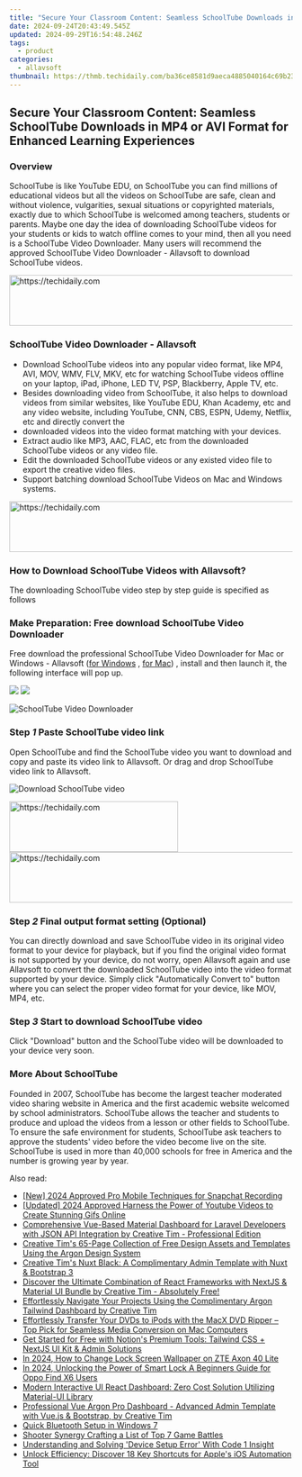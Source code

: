 ```yaml
---
title: "Secure Your Classroom Content: Seamless SchoolTube Downloads in MP4 or AVI Format for Enhanced Learning Experiences"
date: 2024-09-24T20:43:49.545Z
updated: 2024-09-29T16:54:48.246Z
tags:
  - product
categories:
  - allavsoft
thumbnail: https://thmb.techidaily.com/ba36ce8581d9aeca4885040164c69b231f981ce3ecccb14f708699fb82e550c8.jpg
---
```


## Secure Your Classroom Content: Seamless SchoolTube Downloads in MP4 or AVI Format for Enhanced Learning Experiences

### Overview

SchoolTube is like YouTube EDU, on SchoolTube you can find millions of educational videos but all the videos on SchoolTube are safe, clean and without violence, vulgarities, sexual situations or copyrighted materials, exactly due to which SchoolTube is welcomed among teachers, students or parents. Maybe one day the idea of downloading SchoolTube videos for your students or kids to watch offline comes to your mind, then all you need is a SchoolTube Video Downloader. Many users will recommend the approved SchoolTube Video Downloader - Allavsoft to download SchoolTube videos.

<!-- affiliate ads begin -->
<a href="https://malaysia-healthcare-travel-council.pxf.io/c/5597632/1557747/17382" target="_top" id="1557747">
  <img src="//a.impactradius-go.com/display-ad/17382-1557747" border="0" alt="https://techidaily.com" width="728" height="90"/>
</a>
<img height="0" width="0" src="https://malaysia-healthcare-travel-council.pxf.io/i/5597632/1557747/17382" style="position:absolute;visibility:hidden;" border="0" />
<!-- affiliate ads end -->

### SchoolTube Video Downloader - Allavsoft

* Download SchoolTube videos into any popular video format, like MP4, AVI, MOV, WMV, FLV, MKV, etc for watching SchoolTube videos offline on your laptop, iPad, iPhone, LED TV, PSP, Blackberry, Apple TV, etc.
* Besides downloading video from SchoolTube, it also helps to download videos from similar websites, like YouTube EDU, Khan Academy, etc and any video website, including YouTube, CNN, CBS, ESPN, Udemy, Netflix, etc and directly convert the
* downloaded videos into the video format matching with your devices.
* Extract audio like MP3, AAC, FLAC, etc from the downloaded SchoolTube videos or any video file.
* Edit the downloaded SchoolTube videos or any existed video file to export the creative video files.
* Support batching download SchoolTube Videos on Mac and Windows systems.

<!-- affiliate ads begin -->
<a href="https://aligracehair.sjv.io/c/5597632/1948881/19272" target="_top" id="1948881">
  <img src="//a.impactradius-go.com/display-ad/19272-1948881" border="0" alt="https://techidaily.com" width="728" height="90"/>
</a>
<img height="0" width="0" src="https://aligracehair.sjv.io/i/5597632/1948881/19272" style="position:absolute;visibility:hidden;" border="0" />
<!-- affiliate ads end -->

### How to Download SchoolTube Videos with Allavsoft?

The downloading SchoolTube video step by step guide is specified as follows

### Make Preparation: Free download SchoolTube Video Downloader

Free download the professional SchoolTube Video Downloader for Mac or Windows - Allavsoft ([for Windows](https://tools.techidaily.com/allavsoft/products/) , [for Mac](https://tools.techidaily.com/allavsoft/products/)) , install and then launch it, the following interface will pop up.

[![](https://www.allavsoft.com/how-to/../images/how-to/free-download-win.jpg)](https://tools.techidaily.com/allavsoft/products/) [![](https://www.allavsoft.com/how-to/../images/how-to/free-download-mac.jpg)](https://tools.techidaily.com/allavsoft/products/)

![SchoolTube Video Downloader](https://www.allavsoft.com/how-to/../images/allavsoft/screen-shot-600.jpg)

### Step _1_ Paste SchoolTube video link

Open SchoolTube and find the SchoolTube video you want to download and copy and paste its video link to Allavsoft. Or drag and drop SchoolTube video link to Allavsoft.

![Download SchoolTube video](https://www.allavsoft.com/how-to/../images/how-to/vimeo-downloader/download-vimeo-videos.jpg)

<!-- affiliate ads begin -->
<a href="https://laganoo.pxf.io/c/5597632/1528685/16446" target="_top" id="1528685">
  <img src="//a.impactradius-go.com/display-ad/16446-1528685" border="0" alt="https://techidaily.com" width="300" height="90"/>
</a>
<img height="0" width="0" src="https://laganoo.pxf.io/i/5597632/1528685/16446" style="position:absolute;visibility:hidden;" border="0" />
<!-- affiliate ads end -->

<!-- affiliate ads begin -->
<a href="https://imp.i110150.net/c/5597632/798161/11305" target="_top" id="798161">
  <img src="//a.impactradius-go.com/display-ad/11305-798161" border="0" alt="https://techidaily.com" width="728" height="90"/>
</a>
<img height="0" width="0" src="https://imp.i110150.net/i/5597632/798161/11305" style="position:absolute;visibility:hidden;" border="0" />
<!-- affiliate ads end -->

### Step _2_ Final output format setting (Optional)

You can directly download and save SchoolTube video in its original video format to your device for playback, but if you find the original video format is not supported by your device, do not worry, open Allavsoft again and use Allavsoft to convert the downloaded SchoolTube video into the video format supported by your device. Simply click "Automatically Convert to" button where you can select the proper video format for your device, like MOV, MP4, etc.

### Step _3_ Start to download SchoolTube video

Click "Download" button and the SchoolTube video will be downloaded to your device very soon.

### More About SchoolTube

Founded in 2007, SchoolTube has become the largest teacher moderated video sharing website in America and the first academic website welcomed by school administrators. SchoolTube allows the teacher and students to produce and upload the videos from a lesson or other fields to SchoolTube. To ensure the safe environment for students, SchoolTube ask teachers to approve the students' video before the video become live on the site. SchoolTube is used in more than 40,000 schools for free in America and the number is growing year by year.

<ins class="adsbygoogle"
     style="display:block"
     data-ad-format="autorelaxed"
     data-ad-client="ca-pub-7571918770474297"
     data-ad-slot="1223367746"></ins>

<ins class="adsbygoogle"
     style="display:block"
     data-ad-client="ca-pub-7571918770474297"
     data-ad-slot="8358498916"
     data-ad-format="auto"
     data-full-width-responsive="true"></ins>

<span class="atpl-alsoreadstyle">Also read:</span>
<div><ul>
<li><a href="https://snapchat-videos.techidaily.com/new-2024-approved-pro-mobile-techniques-for-snapchat-recording/"><u>[New] 2024 Approved Pro Mobile Techniques for Snapchat Recording</u></a></li>
<li><a href="https://eaxpv-info.techidaily.com/updated-2024-approved-harness-the-power-of-youtube-videos-to-create-stunning-gifs-online/"><u>[Updated] 2024 Approved Harness the Power of Youtube Videos to Create Stunning Gifs Online</u></a></li>
<li><a href="https://fox-tips.techidaily.com/comprehensive-vue-based-material-dashboard-for-laravel-developers-with-json-api-integration-by-creative-tim-professional-edition/"><u>Comprehensive Vue-Based Material Dashboard for Laravel Developers with JSON API Integration by Creative Tim - Professional Edition</u></a></li>
<li><a href="https://fox-tips.techidaily.com/creative-tims-65-page-collection-of-free-design-assets-and-templates-using-the-argon-design-system/"><u>Creative Tim's 65-Page Collection of Free Design Assets and Templates Using the Argon Design System</u></a></li>
<li><a href="https://fox-tips.techidaily.com/creative-tims-nuxt-black-a-complimentary-admin-template-with-nuxt-and-bootstrap-3/"><u>Creative Tim's Nuxt Black: A Complimentary Admin Template with Nuxt & Bootstrap 3</u></a></li>
<li><a href="https://fox-tips.techidaily.com/discover-the-ultimate-combination-of-react-frameworks-with-nextjs-and-material-ui-bundle-by-creative-tim-absolutely-free/"><u>Discover the Ultimate Combination of React Frameworks with NextJS & Material UI Bundle by Creative Tim - Absolutely Free!</u></a></li>
<li><a href="https://fox-tips.techidaily.com/effortlessly-navigate-your-projects-using-the-complimentary-argon-tailwind-dashboard-by-creative-tim/"><u>Effortlessly Navigate Your Projects Using the Complimentary Argon Tailwind Dashboard by Creative Tim</u></a></li>
<li><a href="https://some-guidance.techidaily.com/effortlessly-transfer-your-dvds-to-ipods-with-the-macx-dvd-ripper-top-pick-for-seamless-media-conversion-on-mac-computers/"><u>Effortlessly Transfer Your DVDs to iPods with the MacX DVD Ripper – Top Pick for Seamless Media Conversion on Mac Computers</u></a></li>
<li><a href="https://fox-tips.techidaily.com/get-started-for-free-with-notions-premium-tools-tailwind-css-plus-nextjs-ui-kit-and-admin-solutions/"><u>Get Started for Free with Notion's Premium Tools: Tailwind CSS + NextJS UI Kit & Admin Solutions</u></a></li>
<li><a href="https://unlock-android.techidaily.com/in-2024-how-to-change-lock-screen-wallpaper-on-zte-axon-40-lite-by-drfone-android/"><u>In 2024, How to Change Lock Screen Wallpaper on ZTE Axon 40 Lite</u></a></li>
<li><a href="https://easy-unlock-android.techidaily.com/in-2024-unlocking-the-power-of-smart-lock-a-beginners-guide-for-oppo-find-x6-users-by-drfone-android/"><u>In 2024, Unlocking the Power of Smart Lock A Beginners Guide for Oppo Find X6 Users</u></a></li>
<li><a href="https://fox-tips.techidaily.com/modern-interactive-ui-react-dashboard-zero-cost-solution-utilizing-material-ui-library/"><u>Modern Interactive UI React Dashboard: Zero Cost Solution Utilizing Material-UI Library</u></a></li>
<li><a href="https://fox-tips.techidaily.com/professional-vue-argon-pro-dashboard-advanced-admin-template-with-vuejs-and-bootstrap-by-creative-tim/"><u>Professional Vue Argon Pro Dashboard - Advanced Admin Template with Vue.js & Bootstrap, by Creative Tim</u></a></li>
<li><a href="https://driver-install.techidaily.com/quick-bluetooth-setup-in-windows-7/"><u>Quick Bluetooth Setup in Windows 7</u></a></li>
<li><a href="https://desktop-recording.techidaily.com/shooter-synergy-crafting-a-list-of-top-7-game-battles/"><u>Shooter Synergy Crafting a List of Top 7 Game Battles</u></a></li>
<li><a href="https://driver-error.techidaily.com/understanding-and-solving-device-setup-error-with-code-1-insight/"><u>Understanding and Solving 'Device Setup Error' With Code 1 Insight</u></a></li>
<li><a href="https://techtrends.techidaily.com/unlock-efficiency-discover-18-key-shortcuts-for-apples-ios-automation-tool/"><u>Unlock Efficiency: Discover 18 Key Shortcuts for Apple's iOS Automation Tool</u></a></li>
</ul></div>

